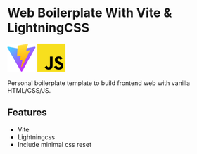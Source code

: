 # Web Boilerplate With Vite & LightningCSS

![](./public/vite.svg)  ![](./javascript.svg)

Personal boilerplate template to build frontend web with vanilla HTML/CSS/JS.

## Features

- Vite
- Lightningcss
- Include minimal css reset